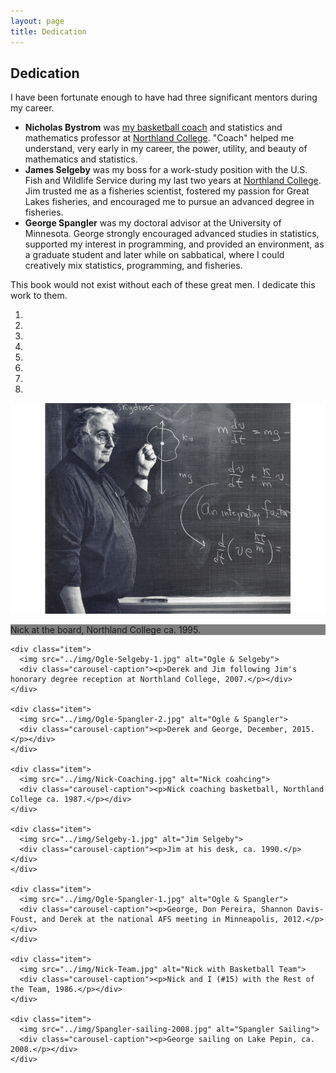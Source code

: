 ```yaml
---
layout: page
title: Dedication
---
```


## Dedication

I have been fortunate enough to have had three significant mentors during my career.

* **Nicholas Bystrom** was [my basketball coach](http://www.northlandcollegesports.com/hof.aspx?hof=48&path=&kiosk=) and statistics and mathematics professor at [Northland College](http://www.northland.edu/).  "Coach" helped me understand, very early in my career, the power, utility, and beauty of mathematics and statistics.
* **James Selgeby** was my boss for a work-study position with the U.S. Fish and Wildlife Service during my last two years at [Northland College](http://www.northland.edu/).  Jim trusted me as a fisheries scientist, fostered my passion for Great Lakes fisheries, and encouraged me to pursue an advanced degree in fisheries.
* **George Spangler** was my doctoral advisor at the University of Minnesota.  George strongly encouraged advanced studies in statistics, supported my interest in programming, and provided an environment, as a graduate student and later while on sabbatical, where I could creatively mix statistics, programming, and fisheries.

This book would not exist without each of these great men.  I dedicate this work to them.

<div id="mentorCarousel" class="carousel slide" data-ride="carousel">
  <!-- Indicators -->
  <ol class="carousel-indicators">
    <li data-target="#mentorCarousel" data-slide-to="0" class="active"></li>
    <li data-target="#mentorCarousel" data-slide-to="1"></li>
    <li data-target="#mentorCarousel" data-slide-to="2"></li>
    <li data-target="#mentorCarousel" data-slide-to="3"></li>
    <li data-target="#mentorCarousel" data-slide-to="4"></li>
    <li data-target="#mentorCarousel" data-slide-to="5"></li>
    <li data-target="#mentorCarousel" data-slide-to="6"></li>
    <li data-target="#mentorCarousel" data-slide-to="7"></li>
  </ol>

  <!-- Wrapper for slides -->
  <div class="carousel-inner" role="listbox">
    <div class="item active">
      <img src="../img/Nick-Board.jpg" alt="Nick at his best">
      <div class="carousel-caption"><p>Nick at the board, Northland College ca. 1995.</p></div>
    </div>

    <div class="item">
      <img src="../img/Ogle-Selgeby-1.jpg" alt="Ogle & Selgeby">
      <div class="carousel-caption"><p>Derek and Jim following Jim's honorary degree reception at Northland College, 2007.</p></div>
    </div>

    <div class="item">
      <img src="../img/Ogle-Spangler-2.jpg" alt="Ogle & Spangler">
      <div class="carousel-caption"><p>Derek and George, December, 2015.</p></div>
    </div>

    <div class="item">
      <img src="../img/Nick-Coaching.jpg" alt="Nick coahcing">
      <div class="carousel-caption"><p>Nick coaching basketball, Northland College ca. 1987.</p></div>
    </div>

    <div class="item">
      <img src="../img/Selgeby-1.jpg" alt="Jim Selgeby">
      <div class="carousel-caption"><p>Jim at his desk, ca. 1990.</p></div>
    </div>

    <div class="item">
      <img src="../img/Ogle-Spangler-1.jpg" alt="Ogle & Spangler">
      <div class="carousel-caption"><p>George, Don Pereira, Shannon Davis-Foust, and Derek at the national AFS meeting in Minneapolis, 2012.</p></div>
    </div>

    <div class="item">
      <img src="../img/Nick-Team.jpg" alt="Nick with Basketball Team">
      <div class="carousel-caption"><p>Nick and I (#15) with the Rest of the Team, 1986.</p></div>
    </div>

    <div class="item">
      <img src="../img/Spangler-sailing-2008.jpg" alt="Spangler Sailing">
      <div class="carousel-caption"><p>George sailing on Lake Pepin, ca. 2008.</p></div>
    </div>
  </div>
  
</div>

<style>
.carousel-caption{
    background: rgba(0,0,0,0.5);
}
</style>
